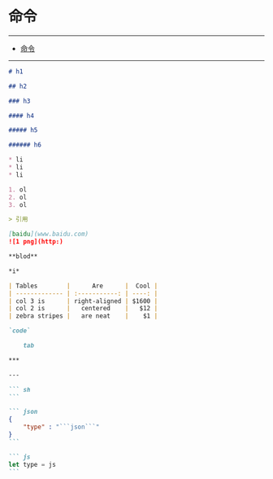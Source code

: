 # 命令

------

- [命令](#命令)

------

```` markdown
# h1

## h2

### h3

#### h4

##### h5

###### h6

* li
* li
* li

1. ol
2. ol
3. ol

> 引用

[baidu](www.baidu.com)
![1 png](http:)

**blod**

*i*

| Tables        |      Are      |  Cool |
| ------------- | :-----------: | ----: |
| col 3 is      | right-aligned | $1600 |
| col 2 is      |   centered    |   $12 |
| zebra stripes |   are neat    |    $1 |

`code`

	tab

***

---

``` sh
```

``` json
{
	"type" : "```json```"
}
```

``` js
let type = js
```

````
